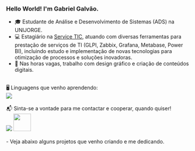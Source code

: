 ### Hello World! I'm Gabriel Galvão.

- 🎓 Estudante de Análise e Desenvolvimento de Sistemas (ADS) na UNIJORGE.
- 💻 Estagiário na [Service TIC](https://servicetic.com.br), atuando com diversas ferramentas para prestação de serviços de TI (GLPI, Zabbix, Grafana, Metabase, Power BI), incluindo estudo e implementação de novas tecnologias para otimização de processos e soluções inovadoras.
- 🎨 Nas horas vagas, trabalho com design gráfico e criação de conteúdos digitais.

<br>
🖥 Linguagens que venho aprendendo:
<div> 
 <img src="https://skillicons.dev/icons?i=c,java,html,css,js&theme=light">
</div>

<br>
📬 Sinta-se a vontade para me contactar e cooperar, quando quiser!
<div> 
  <a href="https://www.linkedin.com/in/gabriel-galvao-g15/" target="_blank"> <img src="https://skillicons.dev/icons?i=linkedin"></a>
  <a href="https://www.behance.net/gabrielgalvao15" target="_blank"> <img width="48px" height="48px" src="https://seeklogo.com/images/B/behance-logo-1373E40919-seeklogo.com.png"></a>
</div>

<br>
- Veja abaixo alguns projetos que venho criando e me dedicando. 
